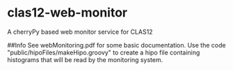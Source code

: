 # clas12-web-monitor
A cherryPy based web monitor service for CLAS12

##Info
See webMonitoring.pdf for some basic documentation. Use the code "public/hipoFiles/makeHipo.groovy" to create a hipo file containing histograms that will be read by the monitoring system.
